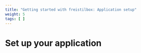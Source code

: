 ```yaml
---
title: "Getting started with freistilbox: Application setup"
weight: 5
tags: [ ]
---
```


# Set up your application

<!-- TODO: Write section -->
